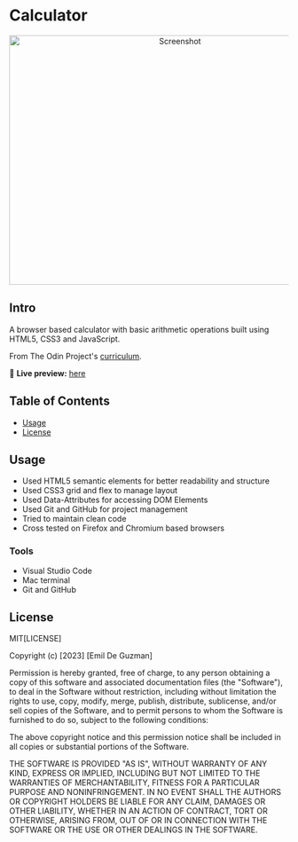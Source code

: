 # Calculator

<div align="center">
    <img alt="Screenshot" src="https://user-images.githubusercontent.com/35510088/179314725-55af8d34-9e8a-4f02-8c91-63e29d9d180c.png" width="600px" height="450px">
</div>

## Intro

A browser based calculator with basic arithmetic operations built using HTML5, CSS3 and JavaScript. 

From The Odin Project's [curriculum](https://www.theodinproject.com/courses/foundations/lessons/calculator).

🔗 **Live preview:** [here](https://ekdeguzm.github.io/calculator/)


## Table of Contents
- [Usage](#Usage)
- [License](#License)

## Usage

* Used HTML5 semantic elements for better readability and structure
* Used CSS3 grid and flex to manage layout
* Used Data-Attributes for accessing DOM Elements
* Used Git and GitHub for project management
* Tried to maintain clean code
* Cross tested on Firefox and Chromium based browsers

### Tools

* Visual Studio Code
* Mac terminal
* Git and GitHub

## License

MIT[LICENSE]

Copyright (c) [2023] [Emil De Guzman]

Permission is hereby granted, free of charge, to any person obtaining a copy
of this software and associated documentation files (the "Software"), to deal
in the Software without restriction, including without limitation the rights
to use, copy, modify, merge, publish, distribute, sublicense, and/or sell
copies of the Software, and to permit persons to whom the Software is
furnished to do so, subject to the following conditions:

The above copyright notice and this permission notice shall be included in all
copies or substantial portions of the Software.

THE SOFTWARE IS PROVIDED "AS IS", WITHOUT WARRANTY OF ANY KIND, EXPRESS OR
IMPLIED, INCLUDING BUT NOT LIMITED TO THE WARRANTIES OF MERCHANTABILITY,
FITNESS FOR A PARTICULAR PURPOSE AND NONINFRINGEMENT. IN NO EVENT SHALL THE
AUTHORS OR COPYRIGHT HOLDERS BE LIABLE FOR ANY CLAIM, DAMAGES OR OTHER
LIABILITY, WHETHER IN AN ACTION OF CONTRACT, TORT OR OTHERWISE, ARISING FROM,
OUT OF OR IN CONNECTION WITH THE SOFTWARE OR THE USE OR OTHER DEALINGS IN THE
SOFTWARE.